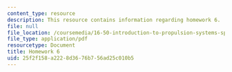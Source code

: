 ```yaml
---
content_type: resource
description: This resource contains information regarding homework 6.
file: null
file_location: /coursemedia/16-50-introduction-to-propulsion-systems-spring-2012/25f2f158a2228d3676b756ad25c010b5_MIT16_50S12_hw6.pdf
file_type: application/pdf
resourcetype: Document
title: Homework 6
uid: 25f2f158-a222-8d36-76b7-56ad25c010b5
---
```

